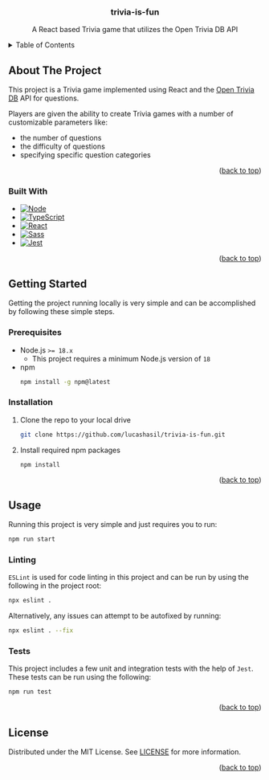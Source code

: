 <a name="readme-top"></a>

<h3 align="center">trivia-is-fun</h3>
  <p align="center">
    A React based Trivia game that utilizes the Open Trivia DB API
  </p>
</div>

<details>
  <summary>Table of Contents</summary>
  <ol>
    <li>
      <a href="#about-the-project">About The Project</a>
      <ul>
        <li><a href="#built-with">Built With</a></li>
      </ul>
    </li>
    <li>
      <a href="#getting-started">Getting Started</a>
      <ul>
        <li><a href="#prerequisites">Prerequisites</a></li>
        <li><a href="#installation">Installation</a></li>
      </ul>
    </li>
    <li><a href="#usage">Usage</a></li>
      <li><a href="#linting">Linting</a></li>
      <li><a href="#tests">Tests</a></li>
    <li><a href="#license">License</a></li>
    <li><a href="#contact">Contact</a></li>
  </ol>
</details>

## About The Project

This project is a Trivia game implemented using React and the [Open Trivia DB](https://opentdb.com/) API for questions.

Players are given the ability to create Trivia games with a number of customizable parameters like:
* the number of questions
* the difficulty of questions
* specifying specific question categories

<p align="right">(<a href="#readme-top">back to top</a>)</p>

### Built With

* [![Node][Node.js]][Node-url]
* [![TypeScript][TypeScript]][TypeScript-url]
* [![React][React.js]][React-url]
* [![Sass][Sass]][Sass-url]
* [![Jest][Jest]][Jest-url]


<p align="right">(<a href="#readme-top">back to top</a>)</p>

## Getting Started

Getting the project running locally is very simple and can be accomplished by following these simple steps.

### Prerequisites

* Node.js `>= 18.x`
  * This project requires a minimum Node.js version of `18`
* npm
  ```sh
  npm install -g npm@latest
  ```

### Installation

1. Clone the repo to your local drive
   ```sh
   git clone https://github.com/lucashasil/trivia-is-fun.git
   ```
2. Install required npm packages
   ```sh
   npm install
   ```

<p align="right">(<a href="#readme-top">back to top</a>)</p>

## Usage

Running this project is very simple and just requires you to run:
```sh
npm run start
```

### Linting

`ESLint` is used for code linting in this project and can be run by using the following in the project root:
```sh
npx eslint .
```

Alternatively, any issues can attempt to be autofixed by running:
```sh
npx eslint . --fix
```

### Tests

This project includes a few unit and integration tests with the help of `Jest`. These tests can be run using the following:
```sh
npm run test
```

<p align="right">(<a href="#readme-top">back to top</a>)</p>

## License

Distributed under the MIT License. See [LICENSE](https://github.com/lucashasil/trivia-is-fun/blob/main/LICENSE) for more information.

<p align="right">(<a href="#readme-top">back to top</a>)</p>

[Node.js]: https://img.shields.io/badge/Node.js-43853D?style=for-the-badge&logo=node.js&logoColor=white
[Node-url]: https://nodejs.org/
[TypeScript]: https://img.shields.io/badge/TypeScript-007ACC?style=for-the-badge&logo=typescript&logoColor=white
[TypeScript-url]: https://www.typescriptlang.org/
[React.js]: https://img.shields.io/badge/React-20232A?style=for-the-badge&logo=react&logoColor=61DAFB
[React-url]: https://reactjs.org/
[Sass]: https://img.shields.io/badge/Sass-CC6699?style=for-the-badge&logo=sass&logoColor=white
[Sass-url]: https://sass-lang.com/
[Jest]: https://img.shields.io/badge/Jest-323330?style=for-the-badge&logo=Jest&logoColor=white
[Jest-url]: https://jestjs.io/
